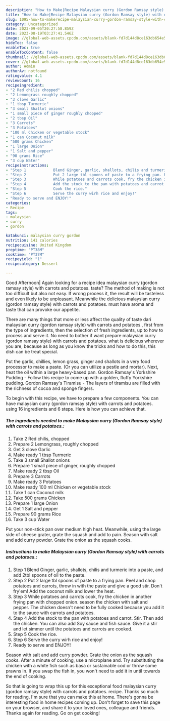 ```yaml
---
description: "How to Make|Recipe Malaysian curry (Gordon Ramsay style) with carrots and potatoes. {That is Delicious"
title: "How to Make|Recipe Malaysian curry (Gordon Ramsay style) with carrots and potatoes. {That is Delicious"
slug: 1095-how-to-makerecipe-malaysian-curry-gordon-ramsay-style-with-carrots-and-potatoes-that-is-delicious
category: Uncategorized
date: 2023-09-05T20:27:58.859Z
date: 2023-08-19T03:27:41.546Z
image: //global-web-assets.cpcdn.com/assets/blank-fd7d144d8ce163db654e5a02c40b08a2775adb7897d16e4062681dc7e1b2800f.png
hideToc: false
enableToc: true
enableTocContent: false
thumbnail: //global-web-assets.cpcdn.com/assets/blank-fd7d144d8ce163db654e5a02c40b08a2775adb7897d16e4062681dc7e1b2800f.png
cover: //global-web-assets.cpcdn.com/assets/blank-fd7d144d8ce163db654e5a02c40b08a2775adb7897d16e4062681dc7e1b2800f.png
author: Admin
authorAv: notfound
ratingvalue: 4.1
reviewcount: 16
recipeingredient:
- "2 Red chilis chopped"
- "2 Lemongrass roughly chopped"
- "3 clove Garlic"
- "1 tbsp Turmeric"
- "3 small Shallot onions"
- "1 small piece of ginger roughly chopped"
- "2 tbsp Oil"
- "3 Carrots"
- "3 Potatoes"
- "100 ml Chicken or vegetable stock"
- "1 can Coconut milk"
- "500 grams Chicken"
- "1 large Onion"
- "1 Salt and pepper"
- "90 grams Rice"
- "3 cup Water"
recipeinstructions:
- "Step 1            Blend Ginger, garlic, shallots, chilis and turmeric into a paste, and add 2tbl spoons of oil to the paste."
- "Step 2            Put 2 large tbl spoons of paste to a frying pan. Peel and chop potatoes and carrots, throw in with the paste and give a good stir. Don&#39;t fry&#39;em! Add the coconut milk and lower the heat."
- "Step 3            While potatoes and carrots cook, fry the chicken in another frying pan with chopped onion. season the chicken with salt and pepper. The chicken doesn&#39;t need to be fully cooked because you add it to the sauce with carrots and potatoes."
- "Step 4            Add the stock to the pan with potatoes and carrot. Stir. Then add the chicken. You can also add Soy sauce and fish sauce. Give it a stir and let simmer until the potatoes and carrots are cooked."
- "Step 5            Cook the rice."
- "Step 6            Serve the curry wirh rice and enjoy!"
- "Ready to serve and ENJOY!"
categories:
- Recipe
tags:
- malaysian
- curry
- gordon

katakunci: malaysian curry gordon 
nutrition: 141 calories
recipecuisine: United Kingdom
preptime: "PT38M"
cooktime: "PT37M"
recipeyield: "1"
recipecategory: Dessert

---
```



Good Afternoon| Again looking for a recipe idea malaysian curry (gordon ramsay style) with carrots and potatoes. taste? The method of making is not too difficult but also not easy. If wrong process it, the result will be tasteless and even likely to be unpleasant. Meanwhile the delicious malaysian curry (gordon ramsay style) with carrots and potatoes. must have aroma and taste that can provoke our appetite.






There are many things that more or less affect the quality of taste dari malaysian curry (gordon ramsay style) with carrots and potatoes., first from the type of ingredients, then the selection of fresh ingredients, up to how to process and serve it. No need to bother if want prepare malaysian curry (gordon ramsay style) with carrots and potatoes. what is delicious wherever you are, because as long as you know the tricks and how to do this, this dish can be treat special.


Put the garlic, chillies, lemon grass, ginger and shallots in a very food processor to make a paste. (Or you can utilize a pestle and mortar). Next, heat the oil within a large heavy-based pan. Gordon Ramsay&#39;s Yorkshire Pudding - Follow this recipe to come up with a golden, fluffy Yorkshire pudding. Gordon Ramsay&#39;s Tiramisu - The layers of tiramisu are filled with the richness of cocoa and sponge fingers.


To begin with this recipe, we have to prepare a few components. You can have malaysian curry (gordon ramsay style) with carrots and potatoes. using 16 ingredients and 6 steps. Here is how you can achieve that.

<!--inarticleads1-->

##### The ingredients needed to make Malaysian curry (Gordon Ramsay style) with carrots and potatoes.:

1. Take 2 Red chilis, chopped
1. Prepare 2 Lemongrass, roughly chopped
1. Get 3 clove Garlic
1. Make ready 1 tbsp Turmeric
1. Take 3 small Shallot onions
1. Prepare 1 small piece of ginger, roughly chopped
1. Make ready 2 tbsp Oil
1. Prepare 3 Carrots
1. Make ready 3 Potatoes
1. Make ready 100 ml Chicken or vegetable stock
1. Take 1 can Coconut milk
1. Take 500 grams Chicken
1. Prepare 1 large Onion
1. Get 1 Salt and pepper
1. Prepare 90 grams Rice
1. Take 3 cup Water


Put your non-stick pan over medium high heat. Meanwhile, using the large side of cheese grater, grate the squash and add to pain. Season with salt and add curry powder. Grate the onion as the squash cooks. 

<!--inarticleads2-->

##### Instructions to make Malaysian curry (Gordon Ramsay style) with carrots and potatoes.:

1. Step 1            Blend Ginger, garlic, shallots, chilis and turmeric into a paste, and add 2tbl spoons of oil to the paste.
1. Step 2            Put 2 large tbl spoons of paste to a frying pan. Peel and chop potatoes and carrots, throw in with the paste and give a good stir. Don&#39;t fry&#39;em! Add the coconut milk and lower the heat.
1. Step 3            While potatoes and carrots cook, fry the chicken in another frying pan with chopped onion. season the chicken with salt and pepper. The chicken doesn&#39;t need to be fully cooked because you add it to the sauce with carrots and potatoes.
1. Step 4            Add the stock to the pan with potatoes and carrot. Stir. Then add the chicken. You can also add Soy sauce and fish sauce. Give it a stir and let simmer until the potatoes and carrots are cooked.
1. Step 5            Cook the rice.
1. Step 6            Serve the curry wirh rice and enjoy!
1. Ready to serve and ENJOY!

Season with salt and add curry powder. Grate the onion as the squash cooks. After a minute of cooking, use a microplane and. Try substituting the chicken with a white fish such as basa or sustainable cod or throw some prawns in. If you swap the fish in, you won&#39;t need to add it in until towards the end of cooking. 

So that is going to wrap this up for this exceptional food malaysian curry (gordon ramsay style) with carrots and potatoes. recipe. Thanks so much for reading. I'm sure that you can make this at home. There's gonna be interesting food in home recipes coming up. Don't forget to save this page on your browser, and share it to your loved ones, colleague and friends. Thanks again for reading. Go on get cooking!

